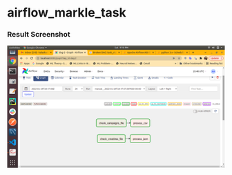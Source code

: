# airflow_markle_task
### Result Screenshot

![alt text](https://github.com/santoshikalaskar/airflow_markle_task/blob/main/Screenshot%20from%202022-01-15%2021-18-10.png)
